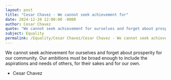 ```yaml
---
layout: post
title: "Cesar Chavez - We cannot seek achievement for"
date: 2024-12-28 12:00:00 -0000
author: Cesar Chavez
quote: "We cannot seek achievement for ourselves and forget about prosperity for our community. Our ambitions must be broad enough to include the aspirations and needs of others, for their sakes and for our own."
subject: Equality
permalink: /Equality/Cesar Chavez/Cesar Chavez - We cannot seek achievement for
---
```


We cannot seek achievement for ourselves and forget about prosperity for our community. Our ambitions must be broad enough to include the aspirations and needs of others, for their sakes and for our own.

- Cesar Chavez
